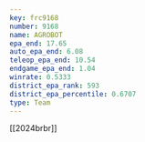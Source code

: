 ```yaml
---
key: frc9168
number: 9168
name: AGROBOT
epa_end: 17.65
auto_epa_end: 6.08
teleop_epa_end: 10.54
endgame_epa_end: 1.04
winrate: 0.5333
district_epa_rank: 593
district_epa_percentile: 0.6707
type: Team
---
```

[[2024brbr]]
